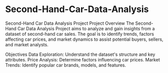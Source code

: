 # Second-Hand-Car-Data-Analysis

Second-Hand Car Data Analysis Project
Project Overview
The Second-Hand Car Data Analysis Project aims to analyze and gain insights from a dataset of second-hand car sales. The goal is to identify trends, factors affecting car prices, and market dynamics to assist potential buyers, sellers, and market analysts.

Objectives
Data Exploration: Understand the dataset's structure and key attributes.
Price Analysis: Determine factors influencing car prices.
Market Trends: Identify popular car brands, models, and features.
